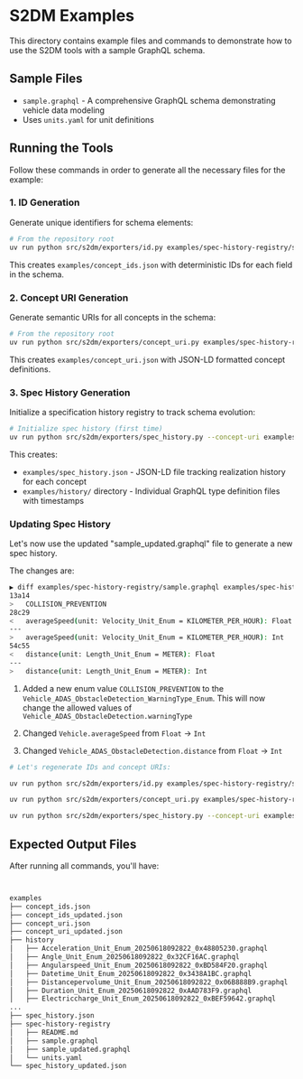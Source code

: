 # S2DM Examples

This directory contains example files and commands to demonstrate how to use the S2DM tools with a sample GraphQL schema.

## Sample Files

- `sample.graphql` - A comprehensive GraphQL schema demonstrating vehicle data modeling
- Uses `units.yaml` for unit definitions

## Running the Tools

Follow these commands in order to generate all the necessary files for the example:

### 1. ID Generation

Generate unique identifiers for schema elements:

```bash
# From the repository root
uv run python src/s2dm/exporters/id.py examples/spec-history-registry/sample.graphql examples/spec-history-registry/units.yaml -o examples/concept_ids.json
```

This creates `examples/concept_ids.json` with deterministic IDs for each field in the schema.

### 2. Concept URI Generation

Generate semantic URIs for all concepts in the schema:

```bash
# From the repository root
uv run python src/s2dm/exporters/concept_uri.py examples/spec-history-registry/sample.graphql -o examples/concept_uri.json --namespace "https://example.org/vss#" --prefix "ns"
```

This creates `examples/concept_uri.json` with JSON-LD formatted concept definitions.

### 3. Spec History Generation

Initialize a specification history registry to track schema evolution:

```bash
# Initialize spec history (first time)
uv run python src/s2dm/exporters/spec_history.py --concept-uri examples/concept_uri.json --ids examples/concept_ids.json --schema examples/spec-history-registry/sample.graphql --output examples/spec_history.json --history-dir examples/history --init
```

This creates:

- `examples/spec_history.json` - JSON-LD file tracking realization history for each concept
- `examples/history/` directory - Individual GraphQL type definition files with timestamps

### Updating Spec History

Let's now use the updated "sample_updated.graphql" file to generate a new spec history.

The changes are:

```bash
▶ diff examples/spec-history-registry/sample.graphql examples/spec-history-registry/sample_updated.graphql
13a14
>   COLLISION_PREVENTION
28c29
<   averageSpeed(unit: Velocity_Unit_Enum = KILOMETER_PER_HOUR): Float
---
>   averageSpeed(unit: Velocity_Unit_Enum = KILOMETER_PER_HOUR): Int
54c55
<   distance(unit: Length_Unit_Enum = METER): Float
---
>   distance(unit: Length_Unit_Enum = METER): Int
```

1. Added a new enum value `COLLISION_PREVENTION` to the `Vehicle_ADAS_ObstacleDetection_WarningType_Enum`. This will now change the allowed values of `Vehicle_ADAS_ObstacleDetection.warningType`

2. Changed `Vehicle.averageSpeed` from `Float` -> `Int`

3. Changed `Vehicle_ADAS_ObstacleDetection.distance` from `Float` -> `Int`

```bash
# Let's regenerate IDs and concept URIs:

uv run python src/s2dm/exporters/id.py examples/spec-history-registry/sample_updated.graphql examples/spec-history-registry/units.yaml -o examples/concept_ids_updated.json

uv run python src/s2dm/exporters/concept_uri.py examples/spec-history-registry/sample_updated.graphql -o examples/concept_uri_updated.json --namespace "https://example.org/vss#" --prefix "ns"

uv run python src/s2dm/exporters/spec_history.py --concept-uri examples/concept_uri_updated.json --ids examples/concept_ids_updated.json --schema examples/spec-history-registry/sample_updated.graphql --spec-history examples/spec_history.json --output examples/spec_history_updated.json --history-dir examples/history --update
```

## Expected Output Files

After running all commands, you'll have:

```bash


examples
├── concept_ids.json
├── concept_ids_updated.json
├── concept_uri.json
├── concept_uri_updated.json
├── history
│   ├── Acceleration_Unit_Enum_20250618092822_0x48805230.graphql
│   ├── Angle_Unit_Enum_20250618092822_0x32CF16AC.graphql
│   ├── Angularspeed_Unit_Enum_20250618092822_0xBD584F20.graphql
│   ├── Datetime_Unit_Enum_20250618092822_0x3438A1BC.graphql
│   ├── Distancepervolume_Unit_Enum_20250618092822_0x06B888B9.graphql
│   ├── Duration_Unit_Enum_20250618092822_0xAAD783F9.graphql
│   ├── Electriccharge_Unit_Enum_20250618092822_0xBEF59642.graphql
...
├── spec_history.json
├── spec-history-registry
│   ├── README.md
│   ├── sample.graphql
│   ├── sample_updated.graphql
│   └── units.yaml
└── spec_history_updated.json
```
